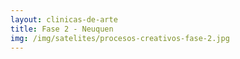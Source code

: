 ```yaml
---
layout: clinicas-de-arte
title: Fase 2 - Neuquen
img: /img/satelites/procesos-creativos-fase-2.jpg
---
```




